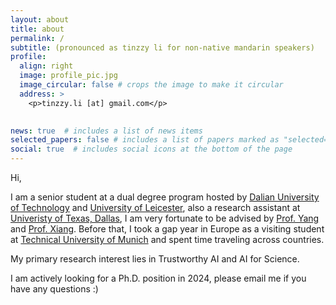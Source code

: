 ```yaml
---
layout: about
title: about
permalink: /
subtitle: (pronounced as tinzzy li for non-native mandarin speakers)
profile:
  align: right
  image: profile_pic.jpg
  image_circular: false # crops the image to make it circular
  address: >
    <p>tinzzy.li [at] gmail.com</p>
    

news: true  # includes a list of news items
selected_papers: false # includes a list of papers marked as "selected={true}"
social: true  # includes social icons at the bottom of the page
---
```



Hi,

I am a senior student at a dual degree program hosted by [Dalian University of Technology](https://en.dlut.edu.cn/) and [University of Leicester](https://le.ac.uk/), also a research assistant at [Univeristy of Texas, Dallas](https://www.utdallas.edu/), I am very fortunate to be advised by [Prof. Yang](http://youngwei.com/) and [Prof. Xiang](https://yuxng.github.io/). Before that, I took a gap year in Europe as a visiting student at [Technical University of Munich](https://www.tum.de/en/) and spent time traveling across countries.

My primary research interest lies in Trustworthy AI and AI for Science.

I am actively looking for a Ph.D. position in 2024, please email me if you have any questions :)
